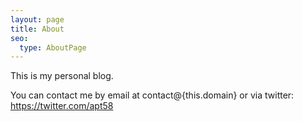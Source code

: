 ```yaml
---
layout: page
title: About
seo:
  type: AboutPage
---
```

This is my personal blog. 

You can contact me by email at contact@{this.domain} or via twitter: <https://twitter.com/apt58>
